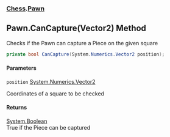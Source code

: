 ### [Chess](Chess.md 'Chess').[Pawn](Chess.Pawn.md 'Chess.Pawn')

## Pawn.CanCapture(Vector2) Method

Checks if the Pawn can capture a Piece on the given square

```csharp
private bool CanCapture(System.Numerics.Vector2 position);
```
#### Parameters

<a name='Chess.Pawn.CanCapture(System.Numerics.Vector2).position'></a>

`position` [System.Numerics.Vector2](https://docs.microsoft.com/en-us/dotnet/api/System.Numerics.Vector2 'System.Numerics.Vector2')

Coordinates of a square to be checked

#### Returns
[System.Boolean](https://docs.microsoft.com/en-us/dotnet/api/System.Boolean 'System.Boolean')  
True if the Piece can be captured